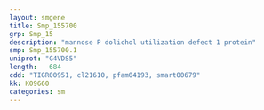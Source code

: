```yaml
---
layout: smgene
title: Smp_155700
grp: Smp_15
description: "mannose P dolichol utilization defect 1 protein"
smp: Smp_155700.1
uniprot: "G4VDS5"
length:   684
cdd: "TIGR00951, cl21610, pfam04193, smart00679"
kk: K09660
categories: sm
---
```

